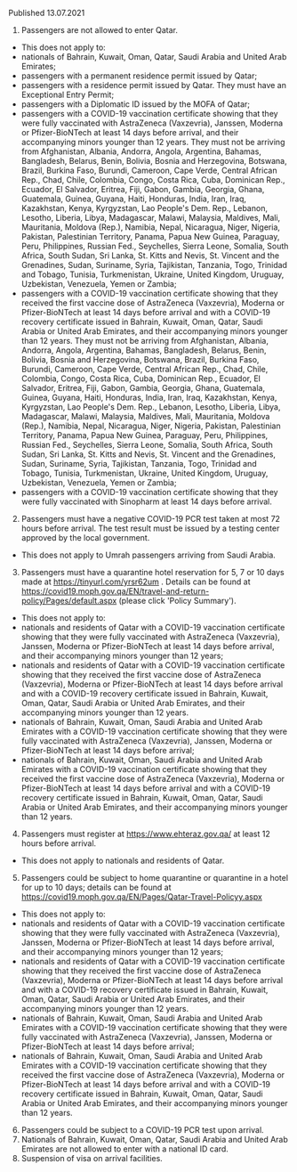Published 13.07.2021
1. Passengers are not allowed to enter Qatar. 
- This does not apply to:
- nationals of Bahrain, Kuwait, Oman, Qatar, Saudi Arabia and United Arab Emirates;
- passengers with a permanent residence permit issued by Qatar;
- passengers with a residence permit issued by Qatar. They must have an Exceptional Entry Permit;
- passengers with a Diplomatic ID issued by the MOFA of Qatar;
- passengers with a COVID-19 vaccination certificate showing that they were fully vaccinated with AstraZeneca (Vaxzevria), Janssen, Moderna or Pfizer-BioNTech at least 14 days before arrival, and their accompanying minors younger than 12 years. They must not be arriving from Afghanistan, Albania, Andorra, Angola, Argentina, Bahamas, Bangladesh, Belarus, Benin, Bolivia, Bosnia and Herzegovina, Botswana, Brazil, Burkina Faso, Burundi, Cameroon, Cape Verde, Central African Rep., Chad, Chile, Colombia, Congo, Costa Rica, Cuba, Dominican Rep., Ecuador, El Salvador, Eritrea, Fiji, Gabon, Gambia, Georgia, Ghana, Guatemala, Guinea, Guyana, Haiti, Honduras, India, Iran, Iraq, Kazakhstan, Kenya, Kyrgyzstan, Lao People's Dem. Rep., Lebanon, Lesotho, Liberia, Libya, Madagascar, Malawi, Malaysia, Maldives, Mali, Mauritania, Moldova (Rep.), Namibia, Nepal, Nicaragua, Niger, Nigeria, Pakistan, Palestinian Territory, Panama, Papua New Guinea, Paraguay, Peru, Philippines, Russian Fed., Seychelles, Sierra Leone, Somalia, South Africa, South Sudan, Sri Lanka, St. Kitts and Nevis, St. Vincent and the Grenadines, Sudan, Suriname, Syria, Tajikistan, Tanzania, Togo, Trinidad and Tobago, Tunisia, Turkmenistan, Ukraine, United Kingdom, Uruguay, Uzbekistan, Venezuela, Yemen or Zambia;
- passengers with a COVID-19 vaccination certificate showing that they received the first vaccine dose of AstraZeneca (Vaxzevria), Moderna or Pfizer-BioNTech at least 14 days before arrival and with a COVID-19 recovery certificate issued in Bahrain, Kuwait, Oman, Qatar, Saudi Arabia or United Arab Emirates, and their accompanying minors younger than 12 years. They must not be arriving from Afghanistan, Albania, Andorra, Angola, Argentina, Bahamas, Bangladesh, Belarus, Benin, Bolivia, Bosnia and Herzegovina, Botswana, Brazil, Burkina Faso, Burundi, Cameroon, Cape Verde, Central African Rep., Chad, Chile, Colombia, Congo, Costa Rica, Cuba, Dominican Rep., Ecuador, El Salvador, Eritrea, Fiji, Gabon, Gambia, Georgia, Ghana, Guatemala, Guinea, Guyana, Haiti, Honduras, India, Iran, Iraq, Kazakhstan, Kenya, Kyrgyzstan, Lao People's Dem. Rep., Lebanon, Lesotho, Liberia, Libya, Madagascar, Malawi, Malaysia, Maldives, Mali, Mauritania, Moldova (Rep.), Namibia, Nepal, Nicaragua, Niger, Nigeria, Pakistan, Palestinian Territory, Panama, Papua New Guinea, Paraguay, Peru, Philippines, Russian Fed., Seychelles, Sierra Leone, Somalia, South Africa, South Sudan, Sri Lanka, St. Kitts and Nevis, St. Vincent and the Grenadines, Sudan, Suriname, Syria, Tajikistan, Tanzania, Togo, Trinidad and Tobago, Tunisia, Turkmenistan, Ukraine, United Kingdom, Uruguay, Uzbekistan, Venezuela, Yemen or Zambia;
- passengers with a COVID-19 vaccination certificate showing that they were fully vaccinated with Sinopharm at least 14 days before arrival.
2. Passengers must have a negative COVID-19 PCR test taken at most 72 hours before arrival. The test result must be issued by a testing center approved by the local government.
- This does not apply to Umrah passengers arriving from Saudi Arabia.
3. Passengers must have a quarantine hotel reservation for 5, 7 or 10 days made at <a href="https://tinyurl.com/yrsr62um">https://tinyurl.com/yrsr62um</a> . Details can be found at <a href="https://covid19.moph.gov.qa/EN/travel-and-return-policy/Pages/default.aspx">https://covid19.moph.gov.qa/EN/travel-and-return-policy/Pages/default.aspx</a> (please click 'Policy Summary').
- This does not apply to:
- nationals and residents of Qatar with a COVID-19 vaccination certificate showing that they were fully vaccinated with AstraZeneca (Vaxzevria), Janssen, Moderna or Pfizer-BioNTech at least 14 days before arrival, and their accompanying minors younger than 12 years;
- nationals and residents of Qatar with a COVID-19 vaccination certificate showing that they received the first vaccine dose of AstraZeneca (Vaxzevria), Moderna or Pfizer-BioNTech at least 14 days before arrival and with a COVID-19 recovery certificate issued in Bahrain, Kuwait, Oman, Qatar, Saudi Arabia or United Arab Emirates, and their accompanying minors younger than 12 years.
- nationals of Bahrain, Kuwait, Oman, Saudi Arabia and United Arab Emirates with a COVID-19 vaccination certificate showing that they were fully vaccinated with AstraZeneca (Vaxzevria), Janssen, Moderna or Pfizer-BioNTech at least 14 days before arrival;
- nationals of Bahrain, Kuwait, Oman, Saudi Arabia and United Arab Emirates with a COVID-19 vaccination certificate showing that they received the first vaccine dose of AstraZeneca (Vaxzevria), Moderna or Pfizer-BioNTech at least 14 days before arrival and with a COVID-19 recovery certificate issued in Bahrain, Kuwait, Oman, Qatar, Saudi Arabia or United Arab Emirates, and their accompanying minors younger than 12 years.
4. Passengers must register at <a href="https://www.ehteraz.gov.qa/">https://www.ehteraz.gov.qa/</a> at least 12 hours before arrival.
- This does not apply to nationals and residents of Qatar.
5. Passengers could be subject to home quarantine or quarantine in a hotel for up to 10 days; details can be found at <a href="https://covid19.moph.gov.qa/EN/Pages/Qatar-Travel-Policyy.aspx">https://covid19.moph.gov.qa/EN/Pages/Qatar-Travel-Policyy.aspx</a> 
- This does not apply to:
- nationals and residents of Qatar with a COVID-19 vaccination certificate showing that they were fully vaccinated with AstraZeneca (Vaxzevria), Janssen, Moderna or Pfizer-BioNTech at least 14 days before arrival, and their accompanying minors younger than 12 years;
- nationals and residents of Qatar with a COVID-19 vaccination certificate showing that they received the first vaccine dose of AstraZeneca (Vaxzevria), Moderna or Pfizer-BioNTech at least 14 days before arrival and with a COVID-19 recovery certificate issued in Bahrain, Kuwait, Oman, Qatar, Saudi Arabia or United Arab Emirates, and their accompanying minors younger than 12 years.
- nationals of Bahrain, Kuwait, Oman, Saudi Arabia and United Arab Emirates with a COVID-19 vaccination certificate showing that they were fully vaccinated with AstraZeneca (Vaxzevria), Janssen, Moderna or Pfizer-BioNTech at least 14 days before arrival;
- nationals of Bahrain, Kuwait, Oman, Saudi Arabia and United Arab Emirates with a COVID-19 vaccination certificate showing that they received the first vaccine dose of AstraZeneca (Vaxzevria), Moderna or Pfizer-BioNTech at least 14 days before arrival and with a COVID-19 recovery certificate issued in Bahrain, Kuwait, Oman, Qatar, Saudi Arabia or United Arab Emirates, and their accompanying minors younger than 12 years.
6. Passengers could be subject to a COVID-19 PCR test upon arrival.
7. Nationals of Bahrain, Kuwait, Oman, Qatar, Saudi Arabia and United Arab Emirates are not allowed to enter with a national ID card.
8. Suspension of visa on arrival facilities.

